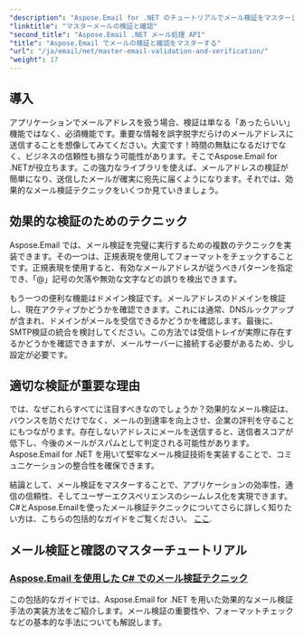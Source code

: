 ```yaml
---
"description": "Aspose.Email for .NET のチュートリアルでメール検証をマスターしましょう。分かりやすいガイドで、効果的なテクニックや検証方法などを習得できます。"
"linktitle": "マスターメールの検証と確認"
"second_title": "Aspose.Email .NET メール処理 API"
"title": "Aspose.Email でメールの検証と確認をマスターする"
"url": "/ja/email/net/master-email-validation-and-verification/"
"weight": 17
---
```


## 導入

アプリケーションでメールアドレスを扱う場合、検証は単なる「あったらいい」機能ではなく、必須機能です。重要な情報を誤字脱字だらけのメールアドレスに送信することを想像してみてください。大変です！時間の無駄になるだけでなく、ビジネスの信頼性も損なう可能性があります。そこでAspose.Email for .NETが役立ちます。この強力なライブラリを使えば、メールアドレスの検証が簡単になり、送信したメールが確実に宛先に届くようになります。それでは、効果的なメール検証テクニックをいくつか見ていきましょう。

## 効果的な検証のためのテクニック

Aspose.Email では、メール検証を完璧に実行するための複数のテクニックを実装できます。その一つは、正規表現を使用してフォーマットをチェックすることです。正規表現を使用すると、有効なメールアドレスが従うべきパターンを指定でき、「@」記号の欠落や無効な文字などの誤りを検出できます。 

もう一つの便利な機能はドメイン検証です。メールアドレスのドメインを検証し、現在アクティブかどうかを確認できます。これには通常、DNSルックアップが含まれ、ドメインがメールを受信できるかどうかを確認します。最後に、SMTP検証の統合を検討してください。この方法では受信トレイが実際に存在するかどうかを確認できますが、メールサーバーに接続する必要があるため、少し設定が必要です。

## 適切な検証が重要な理由

では、なぜこれらすべてに注目すべきなのでしょうか？効果的なメール検証は、バウンスを防ぐだけでなく、メールの到達率を向上させ、企業の評判を守ることにもつながります。存在しないアドレスにメールを送信すると、送信者スコアが低下し、今後のメールがスパムとして判定される可能性があります。Aspose.Email for .NET を用いて堅牢なメール検証技術を実装することで、コミュニケーションの整合性を確保できます。

結論として、メール検証をマスターすることで、アプリケーションの効率性、通信の信頼性、そしてユーザーエクスペリエンスのシームレス化を実現できます。C#とAspose.Emailを使ったメール検証テクニックについてさらに詳しく知りたい方は、こちらの包括的なガイドをご覧ください。 [ここ](./email-validation-techniques/).


## メール検証と確認のマスターチュートリアル
### [Aspose.Email を使用した C# でのメール検証テクニック](./email-validation-techniques/)
この包括的なガイドでは、Aspose.Email for .NET を用いた効果的なメール検証手法の実装方法をご紹介します。メール検証の重要性や、フォーマットチェックなどの基本的な手法についても解説します。